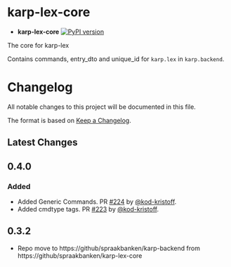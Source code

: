 # karp-lex-core

- **karp-lex-core** [![PyPI version](https://badge.fury.io/py/karp-lex-core.svg)](https://badge.fury.io/py/karp-lex-core)

The core for karp-lex

Contains commands, entry_dto and unique_id for `karp.lex` in `karp.backend`.

# Changelog

All notable changes to this project will be documented in this file.

The format is based on [Keep a Changelog](https://keepachangelog.com/en/1.0.0/).

## Latest Changes

## 0.4.0
### Added
* Added Generic Commands. PR [#224](https://github.com/spraakbanken/karp-backend/pull/224) by [@kod-kristoff](https://github.com/kod-kristoff).
* Added cmdtype tags. PR [#223](https://github.com/spraakbanken/karp-backend/pull/223) by [@kod-kristoff](https://github.com/kod-kristoff).

## 0.3.2

* Repo move to https://github/spraakbanken/karp-backend from https://github/spraakbanken/karp-lex-core